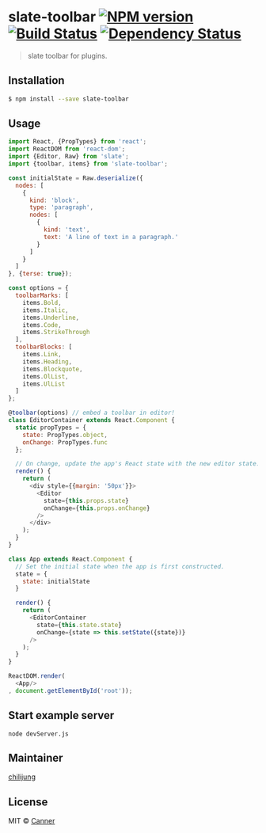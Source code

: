 # slate-toolbar [![NPM version][npm-image]][npm-url] [![Build Status][travis-image]][travis-url] [![Dependency Status][daviddm-image]][daviddm-url]
> slate toolbar for plugins.

## Installation

```sh
$ npm install --save slate-toolbar
```

## Usage

```js
import React, {PropTypes} from 'react';
import ReactDOM from 'react-dom';
import {Editor, Raw} from 'slate';
import {toolbar, items} from 'slate-toolbar';

const initialState = Raw.deserialize({
  nodes: [
    {
      kind: 'block',
      type: 'paragraph',
      nodes: [
        {
          kind: 'text',
          text: 'A line of text in a paragraph.'
        }
      ]
    }
  ]
}, {terse: true});

const options = {
  toolbarMarks: [
    items.Bold,
    items.Italic,
    items.Underline,
    items.Code,
    items.StrikeThrough
  ],
  toolbarBlocks: [
    items.Link,
    items.Heading,
    items.Blockquote,
    items.OlList,
    items.UlList
  ]
};

@toolbar(options) // embed a toolbar in editor!
class EditorContainer extends React.Component {
  static propTypes = {
    state: PropTypes.object,
    onChange: PropTypes.func
  };

  // On change, update the app's React state with the new editor state.
  render() {
    return (
      <div style={{margin: '50px'}}>
        <Editor
          state={this.props.state}
          onChange={this.props.onChange}
        />
      </div>
    );
  }
}

class App extends React.Component {
  // Set the initial state when the app is first constructed.
  state = {
    state: initialState
  }

  render() {
    return (
      <EditorContainer
        state={this.state.state}
        onChange={state => this.setState({state})}
      />
    );
  }
}

ReactDOM.render(
  <App/>
, document.getElementById('root'));

```

## Start example server

```
node devServer.js
```

## Maintainer

[chilijung](https://github.com/chilijung)

## License

MIT © [Canner](https://github.com/Canner)


[npm-image]: https://badge.fury.io/js/slate-toolbar.svg
[npm-url]: https://npmjs.org/package/slate-toolbar
[travis-image]: https://travis-ci.org/Canner/slate-toolbar.svg?branch=master
[travis-url]: https://travis-ci.org/Canner/slate-toolbar
[daviddm-image]: https://david-dm.org/Canner/slate-toolbar.svg?theme=shields.io
[daviddm-url]: https://david-dm.org/Canner/slate-toolbar

